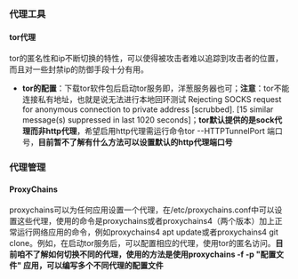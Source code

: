 ### 代理工具

#### tor代理

​	tor的匿名性和ip不断切换的特性，可以使得被攻击者难以追踪到攻击者的位置，而且对一些封禁ip的防御手段十分有用。

* **tor的配置**：下载tor软件包后启动tor服务即，洋葱服务器也可；**注意**：tor不能连接私有地址，也就是说无法进行本地回环测试 Rejecting SOCKS request for anonymous connection to private address [scrubbed]. [15 similar message(s) suppressed in last 1020 seconds]；**tor默认提供的是sock代理而非http代理**，希望启用http代理需运行命令tor --HTTPTunnelPort 端口号，**目前暂不了解有什么方法可以设置默认的http代理端口号**

### 代理管理

#### ProxyChains

​	proxychains可以为任何应用设置一个代理，在/etc/proxychains.conf中可以设置这些代理，使用的命令是proxychains或者proxychains4（两个版本）加上正常运行网络应用的命令，例如proxychains4 apt update或者proxychains4 git clone。例如，在启动tor服务后，可以配置相应的代理，使用tor的匿名访问。**目前咱不了解如何切换不同的代理，使用的方法是使用proxychains -f -p "配置文件" 应用，可以编写多个不同代理的配置文件**